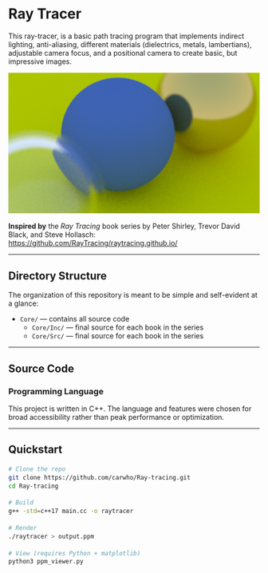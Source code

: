 # Ray Tracer

This ray-tracer, is a basic path tracing program that implements indirect lighting, anti-aliasing, different materials (dielectrics, metals, lambertians), adjustable camera focus, and a positional camera to create basic, but impressive images.

![Sample Render](./rt.png)

**Inspired by** the *Ray Tracing* book series by Peter Shirley, Trevor David Black, and Steve Hollasch:  
<https://github.com/RayTracing/raytracing.github.io/>

---

## Directory Structure

The organization of this repository is meant to be simple and self-evident at a glance:

- `Core/` — contains all source code  
  - `Core/Inc/` — final source for each book in the series
  - `Core/Src/` — final source for each book in the series  

---

## Source Code

### Programming Language

This project is written in C++. The language and features were chosen for broad accessibility rather than peak performance or optimization.

---

## Quickstart

```bash
# Clone the repo
git clone https://github.com/carwho/Ray-tracing.git
cd Ray-tracing

# Build
g++ -std=c++17 main.cc -o raytracer

# Render
./raytracer > output.ppm

# View (requires Python + matplotlib)
python3 ppm_viewer.py
